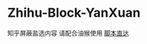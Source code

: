 # Zhihu-Block-YanXuan
知乎屏蔽盐选内容
请配合油猴使用 [脚本直达](https://greasyfork.org/zh-CN/scripts/422339-%E7%9F%A5%E4%B9%8E%E5%B1%8F%E8%94%BD%E7%9B%90%E9%80%89)
